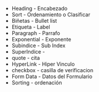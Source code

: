 
* Heading - Encabezado
* Sort - Ordenamiento o Clasificar
* Biñetas - Bullet list
* Etiqueta - Label
* Paragraph - Parrafo
* Exponential - Exponente
* Subindice - Sub Index
* SuperIndice - 
* quote - cita
* HyperLink - Hiper Vinculo
* checkbox - casilla de verificacion
* Form Data - Datos del Formulario
* Sorting - ordenación




